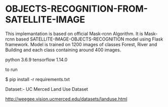 # OBJECTS-RECOGNITION-FROM-SATELLITE-IMAGE

This implemantation is based on official Mask-rcnn Algorithm.
It is Mask-rcnn based SATELLITE-IMAGE-OBJECTS-RECOGNITION model using Flask framework.
Model is trained on 1200 images of classes Forest, River and Building and each class containing around 400 images.
 
python 3.6.9
tensorflow 1.14.0
 
 to run
 
 $ pip install -r requirements.txt

Dataset:- UC Merced Land Use Dataset

http://weegee.vision.ucmerced.edu/datasets/landuse.html
